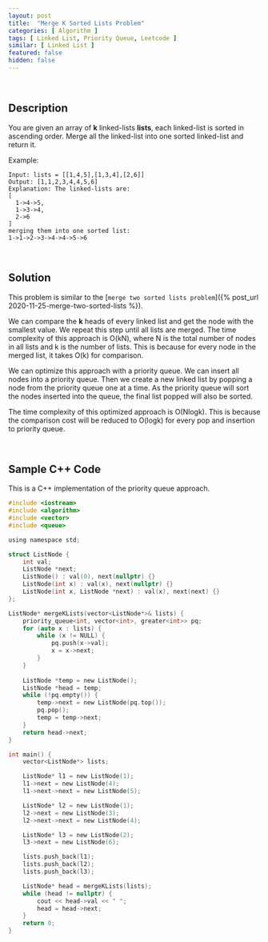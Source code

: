 ```yaml
---
layout: post
title:  "Merge K Sorted Lists Problem"
categories: [ Algorithm ]
tags: [ Linked List, Priority Queue, Leetcode ]
similar: [ Linked List ]
featured: false
hidden: false
---
```


<br />

## Description

You are given an array of **k** linked-lists **lists**, each linked-list is sorted in ascending order. Merge all the linked-list into one sorted linked-list and return it.


Example: 
```
Input: lists = [[1,4,5],[1,3,4],[2,6]]
Output: [1,1,2,3,4,4,5,6]
Explanation: The linked-lists are:
[
  1->4->5,
  1->3->4,
  2->6
]
merging them into one sorted list:
1->1->2->3->4->4->5->6
```

<br />

## Solution

This problem is similar to the [`merge two sorted lists problem`]({% post_url 2020-11-25-merge-two-sorted-lists %}).

We can compare the **k** heads of every linked list and get the node with the smallest value. We repeat this step until all lists are merged. The time complexity of this approach is O(kN), where N is the total number of nodes in all lists and k is the number of lists. This is because for every node in the merged list, it takes O(k) for comparison.

We can optimize this approach with a priority queue. We can insert all nodes into a priority queue. Then we create a new linked list by popping a node from the priority queue one at a time. As the priority queue will sort the nodes inserted into the queue, the final list popped will also be sorted.


The time complexity of this optimized approach is O(Nlogk). This is because the comparison cost will be reduced to O(logk) for every pop and insertion to priority queue.


<br />

## Sample C++ Code

This is a C++ implementation of the priority queue approach.

```c
#include <iostream>
#include <algorithm>
#include <vector>
#include <queue>

using namespace std;

struct ListNode {
    int val;
    ListNode *next;
    ListNode() : val(0), next(nullptr) {}
    ListNode(int x) : val(x), next(nullptr) {}
    ListNode(int x, ListNode *next) : val(x), next(next) {}
};

ListNode* mergeKLists(vector<ListNode*>& lists) {
    priority_queue<int, vector<int>, greater<int>> pq;
    for (auto x : lists) {
        while (x != NULL) {
            pq.push(x->val);
            x = x->next;
        }
    }
    
    ListNode *temp = new ListNode();
    ListNode *head = temp;
    while (!pq.empty()) {
        temp->next = new ListNode(pq.top());
        pq.pop();
        temp = temp->next;
    }
    return head->next;
}

int main() {
    vector<ListNode*> lists;

    ListNode* l1 = new ListNode(1);
    l1->next = new ListNode(4);
    l1->next->next = new ListNode(5);

    ListNode* l2 = new ListNode(1);
    l2->next = new ListNode(3);
    l2->next->next = new ListNode(4);

    ListNode* l3 = new ListNode(2);
    l3->next = new ListNode(6);

    lists.push_back(l1);
    lists.push_back(l2);
    lists.push_back(l3);

    ListNode* head = mergeKLists(lists);
    while (head != nullptr) {
        cout << head->val << " ";
        head = head->next;
    }
    return 0;
}
```
